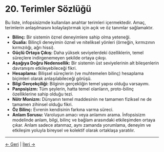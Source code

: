 # 20. Terimler Sözlüğü

Bu liste, infopsisizmde kullanılan anahtar terimleri içermektedir. Amaç, terimlerin anlaşılmasını kolaylaştırmak için açık ve öz tanımlar sağlamaktır.

- **Bilinç:** Bir sistemin öznel deneyimlere sahip olma yeteneği.
- **Qualia:** Bilinçli deneyimin öznel ve niteliksel yönleri (örneğin, kırmızının kırmızılığı, ağrı hissi).
- **Güçlü Ortaya Çıkış:** Daha yüksek seviyelerdeki özelliklerin, temel süreçlere indirgenemeyen şekilde ortaya çıkışı.
- **Aşağıya Doğru Nedensellik:** Bir sistemin üst seviyelerinin alt bileşenlerin davranışını etkileyebileceği fikri.
- **Hesaplama:** Bilişsel süreçlerin (ve muhtemelen bilinç) hesaplama biçimleri olarak anlaşılabileceği görüşü.
- **Bilgi Gerçekçiliği:** Bilginin gerçekliğin temel yapısı olduğu varsayımı.
- **Panpsişizm:** Tüm şeylerin, hatta temel olanların, proto-bilinç özelliklerine sahip olduğu tezi.
- **Nötr Monizm:** Dünyanın temel maddesinin ne tamamen fiziksel ne de tamamen zihinsel olduğu fikri.
- **Öz Bilinç:** Evrenin kendisinin farkına varma süreci.
- **Anlam Sorusu:** Varoluşun amacı veya anlamını arama. İnfopsisizm modelinde anlam, bilgi, bilinç ve bağlam arasındaki etkileşimden ortaya çıkar. Anlam sadece atanmaz, aynı zamanda yorumlama, deneyim ve etkileşim yoluyla bireysel ve kolektif olarak ortaklaşa yaratılır.

---
<div class="navigation-links">
<a href="19_Anlam_Üzerine_Genişletilmiş_Düşünceler.md" class="nav-link prev-link">← Geri</a> | <a href="21_Katkıda_Bulunanlar.md" class="nav-link next-link">İleri →</a>
</div>
